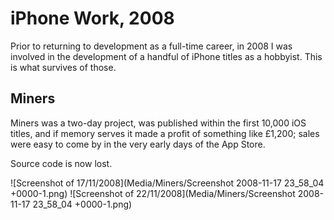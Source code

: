 # iPhone Work, 2008

Prior to returning to development as a full-time career, in 2008 I was involved in the development of a handful of iPhone titles as a hobbyist. This is what survives of those.

## Miners

Miners was a two-day project, was published within the first 10,000 iOS titles, and if memory serves it made a profit of something like £1,200; sales were easy to come by in the very early days of the App Store.

Source code is now lost.

![Screenshot of 17/11/2008](Media/Miners/Screenshot 2008-11-17 23_58_04 +0000-1.png)
![Screenshot of 22/11/2008](Media/Miners/Screenshot 2008-11-17 23_58_04 +0000-1.png)
